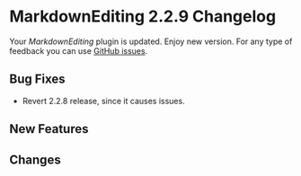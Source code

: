 # MarkdownEditing 2.2.9 Changelog

Your _MarkdownEditing_ plugin is updated. Enjoy new version. For any type of
feedback you can use [GitHub issues][issues].

## Bug Fixes

- Revert 2.2.8 release, since it causes issues.

## New Features
## Changes

[issues]: https://github.com/SublimeText-Markdown/MarkdownEditing/issues

